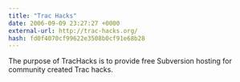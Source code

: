 ```yaml
---
title: "Trac Hacks"
date: 2006-09-09 23:27:27 +0000
external-url: http://trac-hacks.org/
hash: fd0f4070cf99622e3508b0cf91e68b28
---
```


The purpose of TracHacks is to provide free Subversion hosting for community created Trac hacks.
